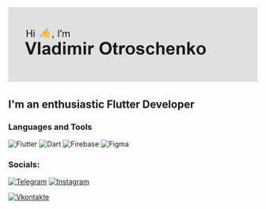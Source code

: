 [![Header](https://github.com/jntxd/jntxd/blob/main/assets/header.png)](https://jntxd.github.io/)

## I'm an enthusiastic Flutter Developer

### Languages and Tools
![Flutter](https://img.shields.io/badge/-Flutter-000000?style=for-the-badge&logo=flutter&logoColor=47C5FB)
![Dart](https://img.shields.io/badge/-Dart-000000?style=for-the-badge&logo=dart&logoColor=097CDB)
![Firebase](https://img.shields.io/badge/-Firebase-000000?style=for-the-badge&logo=firebase&logoColor=F8C52C)
![Figma](https://img.shields.io/badge/-Figma-000000?style=for-the-badge&logo=figma)


### Socials:
[![Telegram](https://img.shields.io/badge/-Telegram-000000?style=for-the-badge&logo=telegram&logoColor=27A0D9)](https://t.me/jntxd)
[![Instagram](https://img.shields.io/badge/-Instagram-000000?style=for-the-badge&logo=instagram&logoColor=B4068E)](https://www.instagram.com/vooyya)
<!-- [![LinkedIn](https://img.shields.io/badge/-LinkedIn-090909?style=for-the-badge&logo=linkedin&logoColor=007BB6)](https://www.linkedin.com/in/alexeyshpavda) -->
[![Vkontakte](https://img.shields.io/badge/-Vkontakte-000000?style=for-the-badge&logo=Vk&logoColor=4F7DB3)](https://vk.com/jntxd)